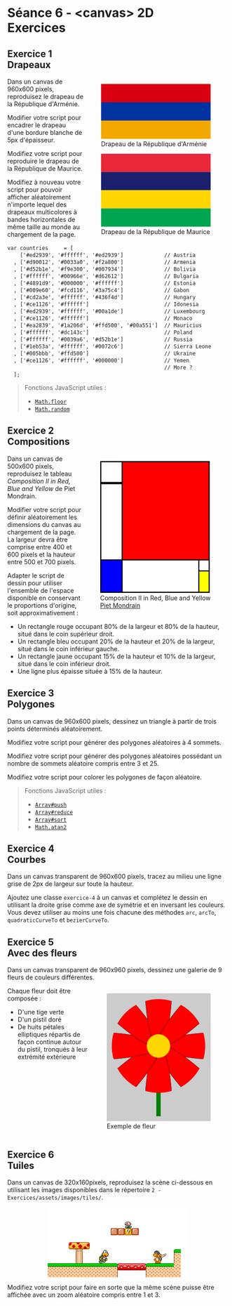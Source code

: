 # Séance 6 - \<canvas\> 2D<br />Exercices

## Exercice 1<br />Drapeaux

<div style="float: right">
  <figure>
    <img src="assets/exercices/armenia.png" alt="République d'Arménie" />
    <figcaption>Drapeau de la République d'Arménie</figcaption>
  </figure>
  
  <figure>
    <img src="assets/exercices/mauritius.png" alt="République de Maurice" />
    <figcaption>Drapeau de la République de Maurice</figcaption>
  </figure>
</div>

Dans un canvas de 960x600 pixels, reproduisez le drapeau de la République d'Arménie.

Modifier votre script pour encadrer le drapeau d'une bordure blanche de 5px d'épaisseur.

Modifiez votre script pour reproduire le drapeau de la République de Maurice.

Modifiez à nouveau votre script pour pouvoir afficher aléatoirement n'importe lequel des drapeaux multicolores à bandes horizontales de même taille au monde au chargement de la page.

    var countries     = [
        ['#ed2939', '#ffffff', '#ed2939']             // Austria
      , ['#d90012', '#0033a0', '#f2a800']             // Armenia
      , ['#d52b1e', '#f9e300', '#007934']             // Bolivia
      , ['#ffffff', '#00966e', '#d62612']             // Bulgaria
      , ['#4891d9', '#000000', '#ffffff']             // Estonia
      , ['#009e60', '#fcd116', '#3a75c4']             // Gabon
      , ['#cd2a3e', '#ffffff', '#436f4d']             // Hungary
      , ['#ce1126', '#ffffff']                        // Idonesia
      , ['#ed2939', '#ffffff', '#00a1de']             // Luxembourg
      , ['#ce1126', '#ffffff']                        // Monaco
      , ['#ea2839', '#1a206d', '#ffd500', '#00a551']  // Mauricius
      , ['#ffffff', '#dc143c']                        // Poland
      , ['#ffffff', '#0039a6', '#d52b1e']             // Russia
      , ['#1eb53a', '#ffffff', '#0072c6']             // Sierra Leone
      , ['#005bbb', '#ffd500']                        // Ukraine
      , ['#ce1126', '#ffffff', '#000000']             // Yemen
                                                      // More ?
      ];

> Fonctions JavaScript utiles :
>
> * [`Math.floor`](https://developer.mozilla.org/fr/docs/JavaScript/R%C3%A9f%C3%A9rence_JavaScript/R%C3%A9f%C3%A9rence_JavaScript/Objets_globaux/Math/floor)
> * [`Math.random`](https://developer.mozilla.org/fr/docs/JavaScript/R%C3%A9f%C3%A9rence_JavaScript/R%C3%A9f%C3%A9rence_JavaScript/Objets_globaux/Math/random)

## Exercice 2<br />Compositions

<div style="float: right">
  <figure>
    <img src="assets/exercices/piet-mondrain--composition.png" alt="République d'Arménie" />
    <figcaption>
      Composition II in Red, Blue and Yellow<br />
      <a href="http://fr.wikipedia.org/wiki/Piet_Mondrian">Piet Mondrain</a>
    </figcaption>
  </figure>
</div>

Dans un canvas de 500x600 pixels, reproduisez le tableau *Composition II in Red, Blue and Yellow* de Piet Mondrain.

Modifier votre script pour définir aléatoirement les dimensions du canvas au chargement de la page. La largeur devra être comprise entre 400 et 600 pixels et la hauteur entre 500 et 700 pixels.

Adapter le script de dessin pour utiliser l'ensemble de l'espace disponible en conservant le proportions d'origine, soit approximativement :

* Un rectangle rouge occupant 80% de la largeur et 80% de la hauteur, situé dans le coin supérieur droit.
* Un rectangle bleu occupant 20% de la hauteur et 20% de la largeur, situé dans le coin inférieur gauche.
* Un rectangle jaune occupant 15% de la hauteur et 10% de la largeur, situé dans le coin inférieur droit.
* Une ligne plus épaisse située à 15% de la hauteur.

## Exercice 3<br />Polygones

Dans un canvas de 960x600 pixels, dessinez un triangle à partir de trois points déterminés aléatoirement.

Modifiez votre script pour générer des polygones aléatoires à 4 sommets.

Modifiez votre script pour générer des polygones aléatoires possédant un nombre de sommets aléatoire compris entre 3 et 25.

Modifiez votre script pour colorer les polygones de façon aléatoire.

> Fonctions JavaScript utiles :
>
> * [`Array#push`](https://developer.mozilla.org/fr/docs/JavaScript/R%C3%A9f%C3%A9rence_JavaScript/R%C3%A9f%C3%A9rence_JavaScript/Objets_globaux/Array/push)
> * [`Array#reduce`](https://developer.mozilla.org/fr/docs/JavaScript/R%C3%A9f%C3%A9rence_JavaScript/R%C3%A9f%C3%A9rence_JavaScript/Objets_globaux/Array/reduce)
> * [`Array#sort`](https://developer.mozilla.org/fr/docs/JavaScript/R%C3%A9f%C3%A9rence_JavaScript/R%C3%A9f%C3%A9rence_JavaScript/Objets_globaux/Array/sort)
> * [`Math.atan2`](https://developer.mozilla.org/fr/docs/JavaScript/R%C3%A9f%C3%A9rence_JavaScript/R%C3%A9f%C3%A9rence_JavaScript/Objets_globaux/Math/atan2)

## Exercice 4<br />Courbes

Dans un canvas transparent de 960x600 pixels, tracez au milieu une ligne grise de 2px de largeur sur toute la hauteur.

Ajoutez une classe `exercice-4` à un canvas et complétez le dessin en utilisant la droite grise comme axe de symétrie et en inversant les couleurs.  
Vous devez utiliser au moins une fois chacune des méthodes `arc`, `arcTo`, `quadraticCurveTo` et `bezierCurveTo`.

## Exercice 5<br />Avec des fleurs

Dans un canvas transparent de 960x960 pixels, dessinez une galerie de 9 fleurs de couleurs différentes.

<div style="float: right">
  <figure>
    <img src="assets/exercices/flower.png" alt="Fleur" />
    <figcaption>Exemple de fleur</figcaption>
  </figure>
</div>

Chaque fleur doit être composée :

* D'une tige verte
* D'un pistil doré
* De huits pétales elliptiques répartis de façon continue autour du pistil, tronqués à leur extrémité extérieure

<div style="clear: both;"></div>

## Exercice 6<br />Tuiles

Dans un canvas de 320x160pixels, reproduisez la scène ci-dessous en utilisant les images disponibles dans le répertoire `2 - Exercices/assets/images/tiles/`.

<img src="assets/exercices/tiles.png" alt="Tiles" style="display: block; margin: auto;" />

Modifiez votre script pour faire en sorte que la même scène puisse être affichée avec un zoom aléatoire compris entre 1 et 3.

